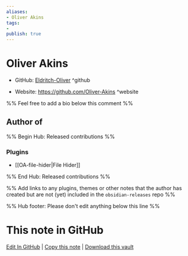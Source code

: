 ```yaml
---
aliases:
- Oliver Akins
tags:
- 
publish: true
---
```


# Oliver Akins

- GitHub: [Eldritch-Oliver](https://github.com/Eldritch-Oliver/) ^github
<!-- - Discord: `@` ^discord-->
- Website: <https://github.com/Oliver-Akins> ^website
<!-- - [[Publish sites|Publish site]]: <https://> ^publish-->

%% Feel free to add a bio below this comment %%


## Author of

%% Begin Hub: Released contributions %%
### Plugins
- [[OA-file-hider|File Hider]]

%% End Hub: Released contributions %%

%% Add links to any plugins, themes or other notes that the author has created but are not (yet) included in the `obsidian-releases` repo %%

<!--
### Unlisted plugins
-->

<!--
### Others
-->

<!--
## Sponsor this author
-->

<!-- - [[GitHub sponsors]]: [Sponsor @Eldritch-Oliver on GitHub Sponsors](https://github.com/sponsors/Eldritch-Oliver) ^github-sponsor-->
<!-- - [[Buy me a coffee]]: <https://> ^buy-me-a-coffee-->
<!-- - [[PayPal]]: <https://> ^paypal-->
<!-- - [[Patreon]]: <https://> ^patreon-->

<!--
## Follow this author
-->

<!-- - [[YouTube Channels|On YouTube]]: <https://> ^youtube-->
<!-- - Twitter: <https://> ^twitter-->
<!-- - ... -->

%% Hub footer: Please don't edit anything below this line %%

# This note in GitHub

<span class="git-footer">[Edit In GitHub](https://github.dev/obsidian-community/obsidian-hub/blob/main/01%20-%20Community/People/Eldritch-Oliver.md "git-hub-edit-note") | [Copy this note](https://raw.githubusercontent.com/obsidian-community/obsidian-hub/main/01%20-%20Community/People/Eldritch-Oliver.md "git-hub-copy-note") | [Download this vault](https://github.com/obsidian-community/obsidian-hub/archive/refs/heads/main.zip "git-hub-download-vault") </span>
